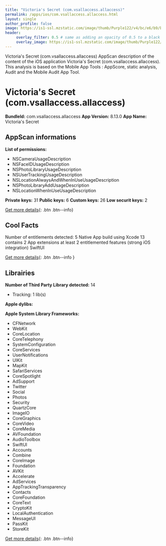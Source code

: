 ```yaml
---
title: "Victoria's Secret (com.vsallaccess.allaccess)"
permalink: /apps/ios/com.vsallaccess.allaccess.html
layout: single
author_profile: false
image: https://is1-ssl.mzstatic.com/image/thumb/Purple122/v4/bc/e6/b9/bce6b9a6-5785-527f-ebd7-1502737fb5e5/AppIcon-1x_U007emarketing-0-5-0-85-220.png/512x512bb.jpg
header: 
     overlay_filter: 0.5 # same as adding an opacity of 0.5 to a black background
     overlay_image: https://is1-ssl.mzstatic.com/image/thumb/Purple122/v4/bc/e6/b9/bce6b9a6-5785-527f-ebd7-1502737fb5e5/AppIcon-1x_U007emarketing-0-5-0-85-220.png/512x512bb.jpg
---
```

Victoria's Secret (com.vsallaccess.allaccess) AppScan description of the content of the iOS application Victoria's Secret (com.vsallaccess.allaccess). This analysis is based on the Mobile App Tools : AppScore, static analysis, Audit and the Mobile Audit App Tool.

# Victoria's Secret (com.vsallaccess.allaccess)

**BundleId:** com.vsallaccess.allaccess
**App Version:** 8.13.0
**App Name:** Victoria's Secret


## AppScan informations 

**List of permissions:** 
- NSCameraUsageDescription
- NSFaceIDUsageDescription
- NSPhotoLibraryUsageDescription
- NSUserTrackingUsageDescription
- NSLocationAlwaysAndWhenInUseUsageDescription
- NSPhotoLibraryAddUsageDescription
- NSLocationWhenInUseUsageDescription
  
  
**Private keys:** 31
**Public keys:** 6
**Custom keys:** 26
**Low securit keys:** 2
  
[Get more details](/pricing.html){: .btn .btn--info}

## Cool Facts

Number of entitlements detected: 5
Native App
build using Xcode 13
contains 2 App extensions
at least 2 entitlemented features (strong iOS integration)
SwiftUI
  
[Get more details](/pricing.html){: .btn .btn--info }

## Librairies 
**Number of Third Party Library detected:** 14
- Tracking: 1 lib(s)


**Apple dylibs:**


**Apple System Library Frameworks:**
- CFNetwork
- WebKit
- CoreLocation
- CoreTelephony
- SystemConfiguration
- CoreServices
- UserNotifications
- UIKit
- MapKit
- SafariServices
- CoreSpotlight
- AdSupport
- Twitter
- Social
- Photos
- Security
- QuartzCore
- ImageIO
- CoreGraphics
- CoreVideo
- CoreMedia
- AVFoundation
- AudioToolbox
- SwiftUI
- Accounts
- Combine
- CoreImage
- Foundation
- AVKit
- Accelerate
- AdServices
- AppTrackingTransparency
- Contacts
- CoreFoundation
- CoreText
- CryptoKit
- LocalAuthentication
- MessageUI
- PassKit
- StoreKit


  
[Get more details](/pricing.html){: .btn .btn--info}

